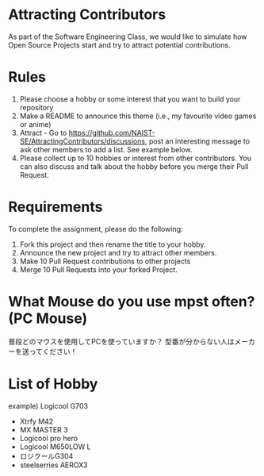 # Attracting Contributors
As part of the Software Engineering Class, we would like to simulate how Open Source Projects start and try to attract potential contributions.

# Rules

1. Please choose a hobby or some interest that you want to build your repository
2. Make a README to announce this theme (i.e., my favourite video games or anime)
3. Attract - Go to https://github.com/NAIST-SE/AttractingContributors/discussions, post an interesting message to ask other members to add a list. See example below.
4. Please collect up to 10 hobbies or interest from other contributors. You can also discuss and talk about the hobby before you merge their Pull Request.

# Requirements
To complete the assignment, please do the following:
1. Fork this project and then rename the title to your hobby. 
2. Announce the new project and try to attract other members.
3. Make 10 Pull Request contributions to other projects
4. Merge 10 Pull Requests into your forked Project.

# What Mouse do you use mpst often? (PC Mouse)
普段どのマウスを使用してPCを使っていますか？
型番が分からない人はメーカーを送ってください！

# List of Hobby
example) Logicool G703
- Xtrfy M42
- MX MASTER 3
- Logicool pro hero
- Logicool M650LOW L
- ロジクールG304  
- steelserries AEROX3
